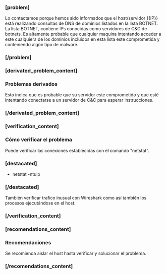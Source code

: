 ### [problem]
Lo contactamos porque hemos sido informados que el host/servidor {{IP}} está realizando consultas de DNS de dominios listados en la lista BOTNET.
La lista BOTNET, contiene IPs conocidas como servidores de C&C de botnets. Es altamente probable que cualquier maquina intentando acceder a este cualquiera de los dominios incluidos en esta lista este comprometida y conteniendo algún tipo de malware.
### [/problem]

### [derivated_problem_content]
### Problemas derivados
Esto indica que es probable que su servidor este comprometido y que esté intentando conectarse a un servidor de C&C para esperar instrucciones.
### [/derivated_problem_content]

### [verification_content]
### Cómo verificar el problema
Puede verificar las conexiones establecidas con el comando "netstat".

### [destacated]
* netstat -ntulp
### [/destacated]

También verificar trafico inusual con Wireshark como así también los procesos ejecutándose en el host.
### [/verification_content]

### [recomendations_content]
### Recomendaciones
Se recomienda aislar el host hasta verificar y solucionar el problema.
### [/recomendations_content]
